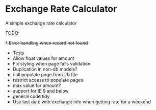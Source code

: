 # Exchange Rate Calculator

A simple exchange rate calculator

TODO:

~~* Error handling when record not found~~
* Tests
* Allow float values for amount
* Fix styling when page fails validation
* Duplication in non-db models?
* call populate page from .rb file
* restrict access to populate pages
* max value for amount?
* support for IE 9 and below
* general code tidy
* Use last date with exchange info when getting rate for a weekend
